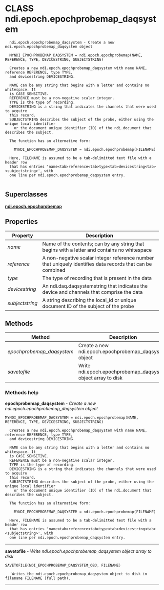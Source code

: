 # CLASS ndi.epoch.epochprobemap_daqsystem

```
  ndi.epoch.epochprobemap_daqsystem - Create a new ndi.epoch.epochprobemap_daqsystem object
 
  MYNDI_EPOCHPROBEMAP_DAQSYSTEM = ndi.epoch.epochprobemap(NAME, REFERENCE, TYPE, DEVICESTRING, SUBJECTSTRING)
 
  Creates a new ndi.epoch.epochprobemap_daqsystem with name NAME, reference REFERENCE, type TYPE,
  and devicestring DEVICESTRING.
 
  NAME can be any string that begins with a letter and contains no whitespace. It
  is CASE SENSITIVE.
  REFERENCE must be a non-negative scalar integer.
  TYPE is the type of recording.
  DEVICESTRING is a string that indicates the channels that were used to acquire
  this record.
  SUBJECTSTRING describes the subject of the probe, either using the unique local identifier
    or the document unique identifier (ID) of the ndi.document that describes the subject.
 
  The function has an alternative form:
 
    MYNDI_EPOCHPROBEMAP_DAQSYSTEM = ndi.epoch.epochprobemap(FILENAME)
 
  Here, FILENAME is assumed to be a tab-delimitted text file with a header row
  that has entries 'name<tab>reference<tab>type<tab>devicestring<tab><subjectstring>', with
  one line per ndi.epoch.epochprobemap_daqsystem entry.


```
## Superclasses
**[ndi.epoch.epochprobemap](epochprobemap.m.md)**

## Properties

| Property | Description |
| --- | --- |
| *name* | Name of the contents; can by any string that begins with a letter and contains no whitespace |
| *reference* | A non-negative scalar integer reference number that uniquely identifies data records that can be combined |
| *type* | The type of recording that is present in the data |
| *devicestring* | An ndi.daq.daqsystemstring that indicates the device and channels that comprise the data |
| *subjectstring* | A string describing the local_id or unique document ID of the subject of the probe |


## Methods 

| Method | Description |
| --- | --- |
| *epochprobemap_daqsystem* | Create a new ndi.epoch.epochprobemap_daqsystem object |
| *savetofile* | Write ndi.epoch.epochprobemap_daqsystem object array to disk |


### Methods help 

**epochprobemap_daqsystem** - *Create a new ndi.epoch.epochprobemap_daqsystem object*

```
MYNDI_EPOCHPROBEMAP_DAQSYSTEM = ndi.epoch.epochprobemap(NAME, REFERENCE, TYPE, DEVICESTRING, SUBJECTSTRING)
 
  Creates a new ndi.epoch.epochprobemap_daqsystem with name NAME, reference REFERENCE, type TYPE,
  and devicestring DEVICESTRING.
 
  NAME can be any string that begins with a letter and contains no whitespace. It
  is CASE SENSITIVE.
  REFERENCE must be a non-negative scalar integer.
  TYPE is the type of recording.
  DEVICESTRING is a string that indicates the channels that were used to acquire
  this record.
  SUBJECTSTRING describes the subject of the probe, either using the unique local identifier
    or the document unique identifier (ID) of the ndi.document that describes the subject.
 
  The function has an alternative form:
 
    MYNDI_EPOCHPROBEMAP_DAQSYSTEM = ndi.epoch.epochprobemap(FILENAME)
 
  Here, FILENAME is assumed to be a tab-delimitted text file with a header row
  that has entries 'name<tab>reference<tab>type<tab>devicestring<tab><subjectstring>', with
  one line per ndi.epoch.epochprobemap_daqsystem entry.
```

---

**savetofile** - *Write ndi.epoch.epochprobemap_daqsystem object array to disk*

```
SAVETOFILE(NDI_EPOCHPROBEMAP_DAQSYSTEM_OBJ, FILENAME)
 
   Writes the ndi.epoch.epochprobemap_daqsystem object to disk in filename FILENAME (full path).
```

---

